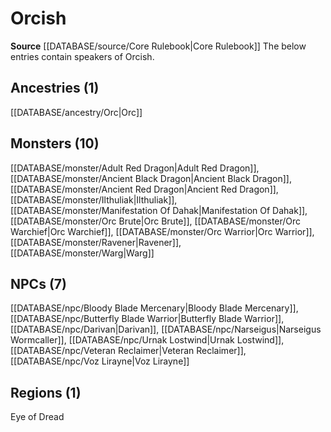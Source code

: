 ﻿---
id: '9'
name: Orcish
rarity: Common
source: '[[DATABASE/source/Core Rulebook|Core Rulebook]]'
type: Language

---
# Orcish

**Source** [[DATABASE/source/Core Rulebook|Core Rulebook]] 
The below entries contain speakers of Orcish.

## Ancestries (1)

[[DATABASE/ancestry/Orc|Orc]]

## Monsters (10)

[[DATABASE/monster/Adult Red Dragon|Adult Red Dragon]], [[DATABASE/monster/Ancient Black Dragon|Ancient Black Dragon]], [[DATABASE/monster/Ancient Red Dragon|Ancient Red Dragon]], [[DATABASE/monster/Ilthuliak|Ilthuliak]], [[DATABASE/monster/Manifestation Of Dahak|Manifestation Of Dahak]], [[DATABASE/monster/Orc Brute|Orc Brute]], [[DATABASE/monster/Orc Warchief|Orc Warchief]], [[DATABASE/monster/Orc Warrior|Orc Warrior]], [[DATABASE/monster/Ravener|Ravener]], [[DATABASE/monster/Warg|Warg]]

## NPCs (7)

[[DATABASE/npc/Bloody Blade Mercenary|Bloody Blade Mercenary]], [[DATABASE/npc/Butterfly Blade Warrior|Butterfly Blade Warrior]], [[DATABASE/npc/Darivan|Darivan]], [[DATABASE/npc/Narseigus|Narseigus Wormcaller]], [[DATABASE/npc/Urnak Lostwind|Urnak Lostwind]], [[DATABASE/npc/Veteran Reclaimer|Veteran Reclaimer]], [[DATABASE/npc/Voz Lirayne|Voz Lirayne]]

## Regions (1)

Eye of Dread
